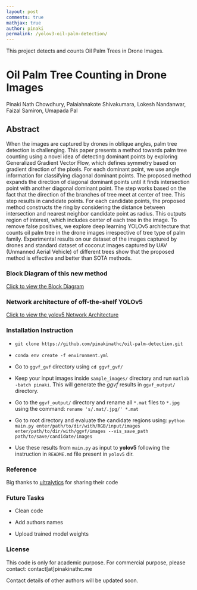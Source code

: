 ```yaml
---
layout: post
comments: true
mathjax: true
author: pinaki
permalink: /yolov3-oil-palm-detection/
---
```


This project detects and counts Oil Palm Trees in Drone Images.

# Oil Palm Tree Counting in Drone Images

Pinaki Nath Chowdhury, Palaiahnakote Shivakumara, Lokesh Nandanwar, Faizal Samiron, Umapada Pal

## Abstract

When the images are captured by drones in oblique angles, palm tree
detection is challenging. This paper presents a method towards palm tree counting
using a novel idea of detecting dominant points by exploring Generalized Gradient
Vector Flow, which defines symmetry based on gradient direction of the pixels.
For each dominant point, we use angle information for classifying diagonal
dominant points. The proposed method expands the direction of diagonal
dominant points until it finds intersection point with another diagonal dominant
point. The step works based on the fact that the direction of the branches of tree
meet at center of tree. This step results in candidate points. For each candidate
points, the proposed method constructs the ring by considering the distance
between intersection and nearest neighbor candidate point as radius. This outputs
region of interest, which includes center of each tree in the image. To remove false
positives, we explore deep learning YOLOv5 architecture that counts oil palm tree
in the drone images irrespective of tree type of palm family. Experimental results
on our dataset of the images captured by drones and standard dataset of coconut
images captured by UAV (Unmanned Aerial Vehicle) of different trees show that
the proposed method is effective and better than SOTA methods.

### Block Diagram of this new method

[Click to view the Block Diagram](/projects/images/Tree_Detection_block_diagram.jpg)

### Network architecture of off-the-shelf YOLOv5

[Click to view the yolov5 Network Architecture](/projects/images/Tree_Detection_yolov5.jpg)

### Installation Instruction

- ```git clone https://github.com/pinakinathc/oil-palm-detection.git```

- ```conda env create -f environment.yml```

- Go to ```ggvf_gvf``` directory using ```cd ggvf_gvf/```

- Keep your input images inside ```sample_images/``` directory and run ```matlab -batch pinaki```. This will generate the *ggvf* results in ```ggvf_output/``` directory.

- Go to the ```ggvf_output/``` directory and rename all ```*.mat``` files to ```*.jpg``` using the command: ```rename 's/.mat/.jpg/' *.mat```

- Go to root directory and evaluate the candidate regions using: ```python main.py enter/path/to/dir/with/RGB/input/images enter/path/to/dir/with/ggvf/images --vis_save_path path/to/save/candidate/images```

- Use these results from ```main.py``` as input to **yolov5** following the instruction in ```README.md``` file present in ```yolov5``` dir.

### Reference

Big thanks to [ultralytics](https://github.com/ultralytics/yolov5) for sharing their code

### Future Tasks

- Clean code

- Add authors names

- Upload trained model weights

### License

This code is only for academic purpose. For commercial purpose, please contact: contact[at]pinakinathc.me

Contact details of other authors will be updated soon.
